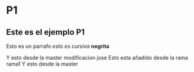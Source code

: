 # P1
## Este es el ejemplo P1

Esto es un parrafo _esto es cursiva_ **negrita**

Y esto desde la master
modificacion jose
Esto esta añadido desde la rama rama1 Y esto desde la master
